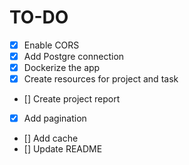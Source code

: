 # TO-DO

- [x] Enable CORS
- [x] Add Postgre connection
- [x] Dockerize the app
- [x] Create resources for project and task
- [] Create project report
- [x] Add pagination
- [] Add cache
- [] Update README
